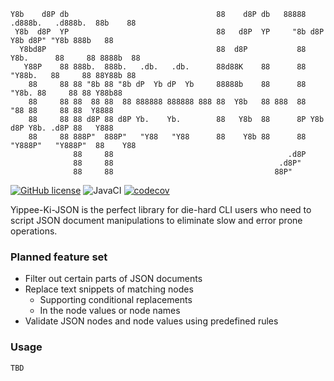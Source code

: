 ```
Y8b    d8P db                                 88    d8P db   88888  .d888b.   .d888b.  88b    88
 Y8b  d8P  YP                                 88   d8P  YP     "8b d8P   Y8b d8P" "Y8b 888b   88
  Y8bd8P                                      88  d8P           88 Y8b.      88     88 8888b  88
   Y88P    88 888b.  888b.   .db.   .db.      88d88K    88      88  "Y88b.   88     88 88Y88b 88
    88     88 88 "8b 88 "8b dP  Yb dP  Yb     88888b    88      88     "Y8b. 88     88 88 Y88b88
    88     88 88  88 88  88 888888 888888 888 88  Y8b   88 888  88       "88 88     88 88  Y8888
    88     88 88 d8P 88 d8P Yb.    Yb.        88   Y8b  88      8P Y8b   d8P Y8b. .d8P 88   Y888
    88     88 888P"  888P"   "Y88   "Y88      88    Y8b 88      88  "Y888P"   "Y888P"  88    Y88
              88     88                                       .d8P                                   
              88     88                                     .d8P"                                    
              88     88                                    88P"                                      
```
[![GitHub license](https://img.shields.io/badge/license-MIT-blue.svg)](https://raw.githubusercontent.com/nagyesta/yippee-ki-json/master/LICENSE)
![JavaCI](https://github.com/nagyesta/yippee-ki-json/workflows/JavaCI/badge.svg?branch=master)
[![codecov](https://codecov.io/gh/nagyesta/yippee-ki-json/branch/master/graph/badge.svg?token=HHSXCEQIDA)](https://codecov.io/gh/nagyesta/yippee-ki-json)

Yippee-Ki-JSON is the perfect library for die-hard CLI users who need to script JSON document manipulations to eliminate
slow and error prone operations.

 ### Planned feature set
 - Filter out certain parts of JSON documents
 - Replace text snippets of matching nodes
    - Supporting conditional replacements
    - In the node values or node names
 - Validate JSON nodes and node values using predefined rules

### Usage

```
TBD
```
